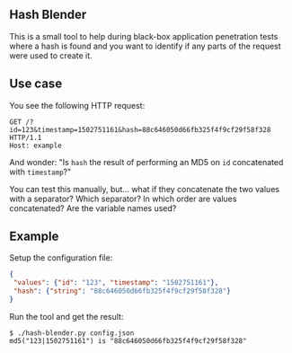 ## Hash Blender

This is a small tool to help during black-box application penetration tests where
a hash is found and you want to identify if any parts of the request were used to
create it.

## Use case

You see the following HTTP request:

```http
GET /?id=123&timestamp=1502751161&hash=88c646050d66fb325f4f9cf29f58f328 HTTP/1.1
Host: example
```

And wonder: "Is `hash` the result of performing an MD5 on `id` concatenated with `timestamp`?"

You can test this manually, but... what if they concatenate the two values with a separator?
Which separator? In which order are values concatenated? Are the variable names used?

## Example

Setup the configuration file:

```json
{
 "values": {"id": "123", "timestamp": "1502751161"},
 "hash": {"string": "88c646050d66fb325f4f9cf29f58f328"}
}
```

Run the tool and get the result:

```console
$ ./hash-blender.py config.json
md5("123|1502751161") is "88c646050d66fb325f4f9cf29f58f328"
```